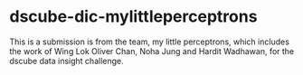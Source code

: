 # dscube-dic-mylittleperceptrons
This is a submission is from the team, my little perceptrons, which includes the work of Wing Lok Oliver Chan, Noha Jung and Hardit Wadhawan, for the dscube data insight challenge. 
